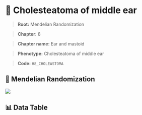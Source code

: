 # 🧪 Cholesteatoma of middle ear

> **Root:** Mendelian Randomization

> **Chapter:** 8  

> **Chapter name:** Ear and mastoid

> **Phenotype:** Cholesteatoma of middle ear  

> **Code:** `H8_CHOLEASTOMA`

## 🧬 Mendelian Randomization  

<img src="/MR/Figures/Forward/H8_CHOLEASTOMA.png"/>

## 📊 Data Table

<CsvTableMRF src="/MR_Data/Forward/H8_CHOLEASTOMA.csv"/>
